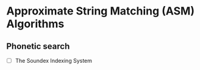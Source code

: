 # Approximate String Matching (ASM) Algorithms
## Phonetic search 
 - [ ] The Soundex Indexing System
